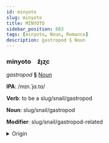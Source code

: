 ```yaml
---
id: minyoto
slug: minyoto
title: MİNYOTO
sidebar_position: 683
tags: [minyoto, Noun, Romance]
description: gastropod § Noun
---
```


### minyoto&emsp;<span kind="abugida">ƶ̃ȷɀc</span>

*gastropod* **§** [Noun](../../tags/Noun)

**IPA**: /mɪn.ˈjɑ.tɑ/

**Verb**: to be a slug/snail/gastropod

**Noun**: slug/snail/gastropod

**Modifier**: slug/snail/gastropod-related

<details>
    <summary>Origin</summary>
    Sicilian mignatta /mɪɲɲat̪t̪a/<br/>
    <em>Romance Language Family</em>
</details>